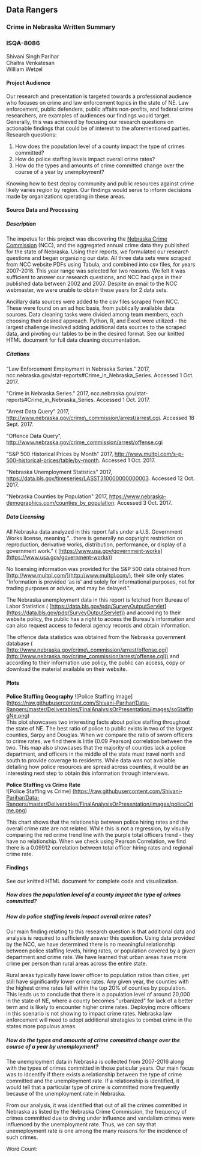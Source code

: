 ## Data Rangers
### Crime in Nebraska Written Summary
### ISQA-8086
Shivani Singh Parihar  
Chaitra Venkatesan  
William Wetzel

#### Project Audience

Our research and presentation is targeted towards a professional audience who focuses on crime and law enforcement topics in the state of NE. Law enforcement, public defenders, public affairs non-profits, and federal crime researchers, are examples of audiences our findings would target. Generally, this was achieved by focusing our research questions on actionable findings that could be of interest to the aforementioned parties. Research questions:  

1. How does the population level of a county impact the type of crimes committed?
2. How do police staffing levels impact overall crime rates?
3. How do the types and amounts of crime committed change over the course of a year by unemployment?  

Knowing how to best deploy community and public resources against crime likely varies region by region. Our findings would serve to inform decisions made by organizations operating in these areas.  

#### Source Data and Processing

##### Description

The impetus for this project was discovering the [Nebraska Crime Commission](http://www.nebraska.gov) (NCC), and the aggregated annual crime data they published for the state of Nebraska. Using their reports, we formulated our research questions and began organizing our data. All three data sets were scraped from NCC website PDFs using Tabula, and combined into csv files, for years 2007-2016. This year range was selected for two reasons. We felt it was sufficient to answer our research questions, and NCC had gaps in their published data between 2002 and 2007. Despite an email to the NCC webmaster, we were unable to obtain these years for 2 data sets.  

Ancillary data sources were added to the csv files scraped from NCC. These were found on an ad hoc basis, from publically available data sources. Data cleaning tasks were divided among team members, each choosing their desired approach. Python, R, and Excel were utilized - the largest challenge involved adding additional data sources to the scraped data, and pivoting our tables to be in the desired format. See our knitted HTML document for full data cleaning documentation.  

##### Citations

"Law Enforcement Employment in Nebraska Series." 2017, ncc.nebraska.gov/stat-reports#Crime_in_Nebraska_Series. Accessed 1 Oct. 2017.

"Crime in Nebraska Series." 2017, ncc.nebraska.gov/stat-reports#Crime_in_Nebraska_Series. Accessed 1 Oct. 2017.

"Arrest Data Query" 2017, http://www.nebraska.gov/crime\_commission/arrest/arrest.cgi. Accessed 18 Sept. 2017.

"Offence Data Query", http://www.nebraska.gov/crime_commission/arrest/offense.cgi

"S&P 500 Historical Prices by Month" 2017, http://www.multpl.com/s-p-500-historical-prices/table/by-month. Accessed 1 Oct. 2017.  

"Nebraska Unemployment Statistics" 2017, https://data.bls.gov/timeseries/LASST310000000000003. Accessed 12 Oct. 2017.  

"Nebraska Counties by Population" 2017, https://www.nebraska-demographics.com/counties_by_population. Accessed 3 Oct. 2017.



##### Data Licensing

All Nebraska data analyzed in this report falls under a U.S. Government Works license, meaning &quot;...there is generally no copyright restriction on reproduction, derivative works, distribution, performance, or display of a government work.&quot; ( [https://www.usa.gov/government-works](https://www.usa.gov/government-works))

No licensing information was provided for the S&amp;P 500 data obtained from [http://www.multpl.com/](http://www.multpl.com/), their site only states &quot;Information is provided &#39;as is&#39; and solely for informational purposes, not for trading purposes or advice, and may be delayed.&quot;.

The Nebraska unemployment data in this report is fetched from Bureau of Labor Statistics ( [https://data.bls.gov/pdq/SurveyOutputServlet](https://data.bls.gov/pdq/SurveyOutputServlet)) and according to their website policy, the public has a right to access the Bureau&#39;s information and can also request access to federal agency records and obtain information.

The offence data statistics was obtained from the Nebraska government database ( [http://www.nebraska.gov/crime\_commission/arrest/offense.cgi](http://www.nebraska.gov/crime_commission/arrest/offense.cgi)) and according to their information use policy, the public can access, copy or download the material available on their website.

#### Plots

**Police Staffing Geography**
![Police Staffing Image]
(https://raw.githubusercontent.com/Shivani-Parihar/Data-Rangers/master/Deliverables/FinalAnalysisOrPresentation/images/soStaffingNe.png)  
This plot showcases two interesting facts about police staffing throughout the state of NE. The best ratio of police to public exists in two of the largest counties, Sarpy and Douglas. When we compare the ratio of sworn officers to crime rates, we find there is little (0.09 Pearson) correlation between the two. This map also showcases that the majority of counties lack a police department, and officers in the middle of the state must travel north and south to provide coverage to residents. While data was not available detailing how police resources are spread across counties, it would be an interesting next step to obtain this information through interviews.  

**Police Staffing vs Crime Rate**  
![Police Staffing vs Crime]
(https://raw.githubusercontent.com/Shivani-Parihar/Data-Rangers/master/Deliverables/FinalAnalysisOrPresentation/images/policeCrime.png)  

This chart shows that the relationship between police hiring rates and the overall crime rate are not related. While this is not a regression, by visually comparing the red crime trend line with the purple total officers trend - they have no relationship. When we check using Pearson Correlation, we find there is a 0.09912 correlation between total officer hiring rates and regional crime rate.


#### Findings

See our knitted HTML document for complete code and visualization.

##### How does the population level of a county impact the type of crimes committed?  

##### How do police staffing levels impact overall crime rates?  

Our main finding relating to this research question is that additional data and analysis is required to sufficiently answer this question. Using data provided by the NCC, we have determined there is no meaningful relationship between police staffing levels, hiring rates, or population covered by a given department and crime rate. We have learned that urban areas have more crime per person than rural areas across the entire state.

Rural areas typically have lower officer to population ratios than cities, yet still have significantly lower crime rates. Any given year, the counties with the highest crime rates fall within the top 20% of counties by population. This leads us to conclude that there is a population level of around 20,000 in the state of NE, where a county becomes "urbanized" for lack of a better term and is likely to encounter higher crime rates. Deploying more officers in this scenario is not showing to impact crime rates. Nebraska law enforcement will need to adopt additional strategies to combat crime in the states more populous areas.


##### How do the types and amounts of crime committed change over the course of a year by unemployment?

The unemployment data in Nebraska is collected from 2007-2016 along with the types of crimes committed in those paticular years. Our main focus was to idcentify if there exists a relationship between the type of crime committed and the unemployment rate. If a relationship is identified, it would tell that a particular type of crime is committed more frequently because of the unemployment rate in Nebraska.

From our analysis, it was identified that out of all the crimes committed in Nebraska as listed by the Nebraska Crime Commission, the frequency of crimes committed due to drving under influence and vandalism crimes were influenced by the unemployment rate. Thus, we can say that unemeployment rate is one among the many reasons for the incidence of such crimes.



Word Count:
